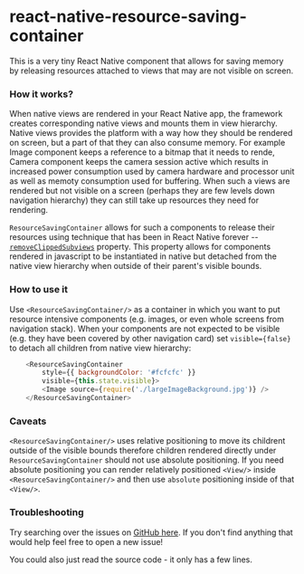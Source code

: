 # react-native-resource-saving-container

This is a very tiny React Native component that allows for saving memory by releasing resources attached to views that may are not visible on screen.

### How it works?

When native views are rendered in your React Native app, the framework creates corresponding native views and mounts them in view hierarchy. Native views provides the platform with a way how they should be rendered on screen, but a part of that they can also consume memory. For example Image component keeps a reference to a bitmap that it needs to rende, Camera component keeps the camera session active which results in increased power consumption used by camera hardware and processor unit as well as memoty consumption used for buffering. When such a views are rendered but not visible on a screen (perhaps they are few levels down navigation hierarchy) they can still take up resources they need for rendering.

`ResourceSavingContainer` allows for such a components to release their resources using technique that has been in React Native forever -- [`removeClippedSubviews`](https://facebook.github.io/react-native/docs/view.html#removeclippedsubviews) property.
This property allows for components rendered in javascript to be instantiated in native but detached from the native view hierarchy when outside of their parent's visible bounds.

### How to use it

Use `<ResourceSavingContainer/>` as a container in which you want to put resource intensive components (e.g. images, or even whole screens from navigation stack). When your components are not expected to be visible (e.g. they have been covered by other navigation card) set `visible={false}` to detach all children from native view hierarchy:

```js
    <ResourceSavingContainer
        style={{ backgroundColor: '#fcfcfc' }}
        visible={this.state.visible}>
        <Image source={require('./largeImageBackground.jpg')} />
    </ResourceSavingContainer>
```

### Caveats

`<ResourceSavingContainer/>`  uses relative positioning to move its childrent outside of the visible bounds therefore children rendered directly under `ResourceSavingContainer` should not use absolute positioning. If you need absolute positioning you can render relatively positioned `<View/>` inside `<ResourceSavingContainer/>` and then use `absolute` positioning inside of that `<View/>`.

### Troubleshooting

Try searching over the issues on [GitHub here](https://github.com/SoftwareMansion/react-native-resource-saving-container/issues). If you don't find anything that would help feel free to open a new issue!

You could also just read the source code - it only has a few lines.